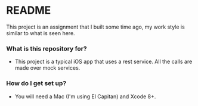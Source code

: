 # README #

This project is an assignment that I built some time ago, my work style is similar to what is seen here.

### What is this repository for? ###

* This project is a typical iOS app that uses a rest service. All the calls are made over mock services.

### How do I get set up? ###

* You will need a Mac (I'm using El Capitan) and Xcode 8+.

